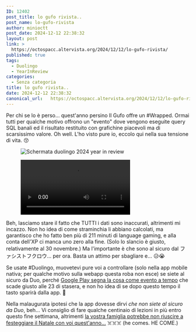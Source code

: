 ```yaml
---
ID: 12402
post_title: lo gufo rivista..
post_name: lo-gufo-rivista
author: minioctt
post_date: 2024-12-12 22:38:32
layout: post
link: >
  https://octospacc.altervista.org/2024/12/12/lo-gufo-rivista/
published: true
tags:
  - Duolingo
  - YearInReview
categories:
  - Senza categoria
title: lo gufo rivista..
date: 2024-12-12 22:38:32
canonical_url:   https://octospacc.altervista.org/2024/12/12/lo-gufo-rivista/
---
```

<!-- wp:paragraph -->
<p>Per chi se lo è perso... quest'anno persino Il Gufo offre un #Wrapped. Ormai tutti per qualche motivo offrono un "evento" dove vengono eseguite query SQL banali ed il risultato restituito con grafichine piacevoli ma di scarsissimo valore. Oh well. L'ho visto pure io, eccolo qui nella sua tensione di vita. 😚️</p>
<!-- /wp:paragraph -->

<!-- wp:paragraph -->
<p></p>
<!-- /wp:paragraph -->

<!-- wp:media-text {"mediaId":12406,"mediaLink":"https://octospacc.altervista.org/wp-17340381347183408559275678172277-png/","mediaType":"image"} -->
<div class="wp-block-media-text is-stacked-on-mobile"><figure class="wp-block-media-text__media"><img src="{{site.cdnurl}}/assets/uploads/2024/12/wp-17340381347183408559275678172277-913x1440.png" alt="Schermata duolingo 2024 year in review" class="wp-image-12406 size-full"/></figure><div class="wp-block-media-text__content"><!-- wp:video {"id":12401,"loop":true} -->
<figure class="wp-block-video"><video controls loop src="{{site.cdnurl}}/assets/uploads/2024/12/Screen_Recording_20241212_204942_Duolingo_09435511.mp4"></video></figure>
<!-- /wp:video --></div></div>
<!-- /wp:media-text -->

<!-- wp:paragraph -->
<p></p>
<!-- /wp:paragraph -->

<!-- wp:paragraph -->
<p>Beh, lasciamo stare il fatto che TUTTI i dati sono inaccurati, altrimenti mi incazzo. Non ho idea di come straminchia li abbiano calcolati, ma garantisco che ho fatto ben più di 211 minuti di language gaming, e alla conta dell'XP ci manca uno zero alla fine. (Solo lo slancio è giusto, relativamente al 30 novembre.) Ma l'importante è che sono al sicuro dal ファシストフクロウ... per ora. Basta un attimo per sbagliare e... 😥️😭️</p>
<!-- /wp:paragraph -->

<!-- wp:paragraph -->
<p>Se usate #Duolingo, muovetevi pure voi a controllare (solo nella app mobile nativa; per qualche motivo sulla webapp questa roba non esce) se siete al sicuro da Duo, perché <a href="https://play.google.com/store/apps/eventdetails/4831987698824164129?pcampaignid=web_share_edp">Google Play segna la cosa come evento a tempo</a> che scade giusto alle 23 di stasera, e non ho idea di se dopo questo tempo il tasto sparirà dalla app. 🥲️</p>
<!-- /wp:paragraph -->

<!-- wp:paragraph -->
<p>Nella malaugurata ipotesi che la app dovesse dirvi <em>che non siete al sicuro da Duo</em>, beh... Vi consiglio di fare qualche centinaio di lezioni in più entro questo fine settimana, altrimenti <a href="https://youtube.com/watch?v=knkEzgT_UeE">la vostra famiglia potrebbe non riuscire a festeggiare il Natale con voi quest'anno...</a> ☠️☠️☠️ (he comes. HE COME.)</p>
<!-- /wp:paragraph -->